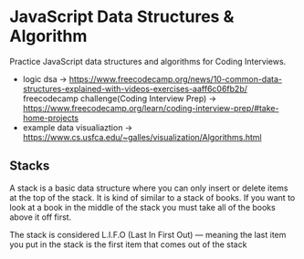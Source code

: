 # JavaScript Data Structures & Algorithm
Practice JavaScript data structures and algorithms for Coding Interviews.

- logic dsa -> https://www.freecodecamp.org/news/10-common-data-structures-explained-with-videos-exercises-aaff6c06fb2b/
freecodecamp challenge(Coding Interview Prep) -> https://www.freecodecamp.org/learn/coding-interview-prep/#take-home-projects
- example data visualiaztion -> https://www.cs.usfca.edu/~galles/visualization/Algorithms.html

## Stacks

A stack is a basic data structure where you can only insert or delete items at the top of the stack. It is kind of similar to a stack of books. If you want to look at a book in the middle of the stack you must take all of the books above it off first.

The stack is considered L.I.F.O (Last In First Out) — meaning the last item you put in the stack is the first item that comes out of the stack
